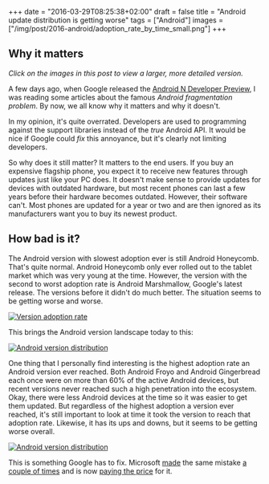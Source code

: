 +++
date = "2016-03-29T08:25:38+02:00"
draft = false
title = "Android update distribution is getting worse"
tags = ["Android"]
images = ["/img/post/2016-android/adoption_rate_by_time_small.png"]
+++

## Why it matters

_Click on the images in this post to view a larger, more detailed version._

A few days ago, when Google released the [Android N Developer Preview](https://developer.android.com/preview/index.html), I was reading some articles about the famous *Android fragmentation problem*. By now, we all know why it matters and why it doesn't.

In my opinion, it's quite overrated. Developers are used to programming against the support libraries instead of the *true* Android API. It would be nice if Google could *fix* this annoyance, but it's clearly not limiting developers.

So why does it still matter? It matters to the end users. If you buy an expensive flagship phone, you expect it to receive new features through updates just like your PC does. It doesn't make sense to provide updates for devices with outdated hardware, but most recent phones can last a few years before their hardware becomes outdated. However, their software can't. Most phones are updated for a year or two and are then ignored as its manufacturers want you to buy its newest product.

## How bad is it?

The Android version with slowest adoption ever is still Android Honeycomb. That's quite normal. Android Honeycomb only ever rolled out to the tablet market which was very young at the time. However, the version with the second to worst adoption rate is Android Marshmallow, Google's latest release. The versions before it didn't do much better. The situation seems to be getting worse and worse.

[![Version adoption rate](/img/post/2016-android/adoption_rate_by_time_small.png)](/img/post/2016-android/adoption_rate_by_time_large.png)

This brings the Android version landscape today to this:

[![Android version distribution](/img/post/2016-android/version_distribution_small.png)](/img/post/2016-android/version_distribution_large.png)

One thing that I personally find interesting is the highest adoption rate an Android version ever reached. Both Android Froyo and Android Gingerbread each once were on more than 60% of the active Android devices, but recent versions never reached such a high penetration into the ecosystem. Okay, there were less Android devices at the time so it was easier to get them updated. But regardless of the highest adoption a version ever reached, it's still important to look at time it took the version to reach that adoption rate. Likewise, it has its ups and downs, but it seems to be getting worse overall.

[![Android version distribution](/img/post/2016-android/highest_adoption_by_version_small.png)](/img/post/2016-android/highest_adoption_by_version_large.png)

This is something Google has to fix. Microsoft [made](http://www.neowin.net/news/there-will-be-no-second-wave-of-windows-10-mobile-upgrades-for-lumia-devices) the same mistake [a couple of times](http://www.neowin.net/news/there-will-be-no-second-wave-of-windows-10-mobile-upgrades-for-lumia-devices) and is now [paying the price](http://360.here.com/2016/03/15/important-information-about-here-apps-on-windows-phone/) for it.